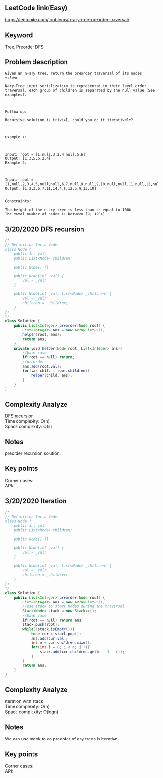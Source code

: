## LeetCode link(Easy)
https://leetcode.com/problems/n-ary-tree-preorder-traversal/

## Keyword
Tree, Preorder DFS

## Problem description
```
Given an n-ary tree, return the preorder traversal of its nodes' values.

Nary-Tree input serialization is represented in their level order traversal, each group of children is separated by the null value (See examples).

 

Follow up:

Recursive solution is trivial, could you do it iteratively?

 

Example 1:



Input: root = [1,null,3,2,4,null,5,6]
Output: [1,3,5,6,2,4]
Example 2:



Input: root = [1,null,2,3,4,5,null,null,6,7,null,8,null,9,10,null,null,11,null,12,null,13,null,null,14]
Output: [1,2,3,6,7,11,14,4,8,12,5,9,13,10]
 

Constraints:

The height of the n-ary tree is less than or equal to 1000
The total number of nodes is between [0, 10^4]
```
## 3/20/2020 DFS recursion

```java
/*
// Definition for a Node.
class Node {
    public int val;
    public List<Node> children;

    public Node() {}

    public Node(int _val) {
        val = _val;
    }

    public Node(int _val, List<Node> _children) {
        val = _val;
        children = _children;
    }
};
*/
class Solution {
    public List<Integer> preorder(Node root) {
        List<Integer> ans = new ArrayList<>();
        helper(root, ans);
        return ans;
    }
    private void helper(Node root, List<Integer> ans){
        //base case
        if(root == null) return;
        //preorder
        ans.add(root.val);
        for(var child : root.children){
            helper(child, ans);
        }
    }
}
```

## Complexity Analyze
DFS recursion\
Time complexity: O(n) \
Space complexity: O(n)

## Notes
preorder recursion solution.

## Key points
Corner cases:\
API:

## 3/20/2020 Iteration

```java
/*
// Definition for a Node.
class Node {
    public int val;
    public List<Node> children;

    public Node() {}

    public Node(int _val) {
        val = _val;
    }

    public Node(int _val, List<Node> _children) {
        val = _val;
        children = _children;
    }
};
*/
class Solution {
    public List<Integer> preorder(Node root) {
        List<Integer> ans = new ArrayList<>();
        //use stack to store nodes during the traversal
        Stack<Node> stack = new Stack<>();
        //base case
        if(root == null) return ans;
        stack.push(root);
        while(!stack.isEmpty()){
            Node cur = stack.pop();
            ans.add(cur.val);
            int n = cur.children.size();
            for(int i = 0; i < n; i++){
                stack.add(cur.children.get(n - 1 - i));
            }
        }
        return ans;
    }
}
```

## Complexity Analyze
Iteration with stack\
Time complexity: O(n)\
Space complexity: O(logn)

## Notes
We can use stack to do preorder of any trees in iteration.

## Key points
Corner cases:\
API: